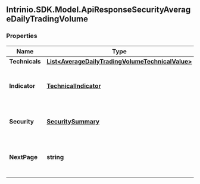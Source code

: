 ## Intrinio.SDK.Model.ApiResponseSecurityAverageDailyTradingVolume
### Properties

Name | Type | Description | Notes
------------ | ------------- | ------------- | -------------
**Technicals** | [**List&lt;AverageDailyTradingVolumeTechnicalValue&gt;**](AverageDailyTradingVolumeTechnicalValue.md) |  | [optional] 
**Indicator** | [**TechnicalIndicator**](TechnicalIndicator.md) | The name and symbol of the technical indicator | [optional] 
**Security** | [**SecuritySummary**](SecuritySummary.md) | The Security of the Stock Price | [optional] 
**NextPage** | **string** | The token required to request the next page of the data | [optional] 

